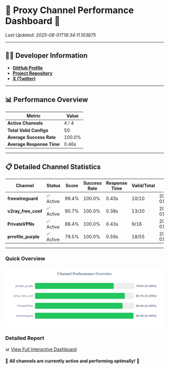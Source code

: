 # 🌟 Proxy Channel Performance Dashboard 🌟

_Last Updated: 2025-08-01T18:34:11.103875_

---

## 👩‍💻 Developer Information

- **[GitHub Profile](https://github.com/4n0nymou3)**  
- **[Project Repository](https://github.com/4n0nymou3/multi-proxy-config-fetcher)**  
- **[X (Twitter)](https://x.com/4n0nymou3)**  

---

## 📊 Performance Overview

| Metric                | Value       |
|-----------------------|-------------|
| **Active Channels**   | 4 / 4       |
| **Total Valid Configs** | 50          |
| **Average Success Rate** | 100.0%      |
| **Average Response Time** | 0.46s       |

---

## 📋 Detailed Channel Statistics

| Channel          | Status     | Score  | Success Rate | Response Time | Valid/Total | Last Success               |
|------------------|------------|--------|--------------|---------------|-------------|----------------------------|
| **freewireguard**  | ✅ Active  | 99.4%  | 100.0% | 0.43s         | 10/10       | 2025-08-01T18:34:11.102073 |
| **v2ray_free_conf**  | ✅ Active  | 90.7%  | 100.0% | 0.38s         | 13/20       | 2025-08-01T18:34:10.184244 |
| **PrivateVPNs**  | ✅ Active  | 88.4%  | 100.0% | 0.43s         | 9/16       | 2025-08-01T18:34:10.650925 |
| **prrofile_purple**  | ✅ Active  | 79.5%  | 100.0% | 0.59s         | 18/55       | 2025-08-01T18:34:09.741105 |

---

### Quick Overview
<div align="center">
  <a href="https://raw.githubusercontent.com/nullluser/NullRepo/refs/heads/main/assets/channel_stats_chart.svg">
    <img src="https://raw.githubusercontent.com/nullluser/NullRepo/refs/heads/main/assets/channel_stats_chart.svg" alt="Source Performance Statistics" width="800">
  </a>
</div>

### Detailed Report
📊 [View Full Interactive Dashboard](https://htmlpreview.github.io/?https://github.com/nullluser/NullRepo/blob/main/assets/performance_report.html)

🎉 **All channels are currently active and performing optimally!** 🎉
